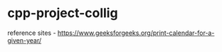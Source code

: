 # cpp-project-collig
reference sites - 
https://www.geeksforgeeks.org/print-calendar-for-a-given-year/
